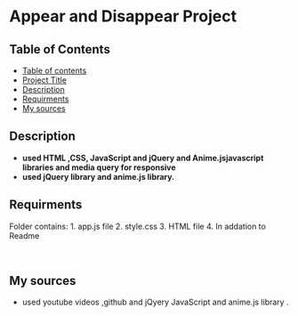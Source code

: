 # Appear and Disappear Project

## Table of Contents

* [Table of contents](#table-of-Content)
* [Project Title](#project-Title)
* [Description](#description)
* [Requirments](#requirments)
* [My sources](#My-Sources)

## Description
- **used HTML ,CSS, JavaScript and jQuery and Anime.jsjavascript libraries and media query for responsive**
- **used jQuery library and anime.js library.**<br>
## Requirments
Folder contains:
        1. app.js file
        2. style.css
        3. HTML file
        4. In addation to Readme



  <br>

  ## My sources
  - used youtube videos ,github and jQyery JavaScript and anime.js library .
